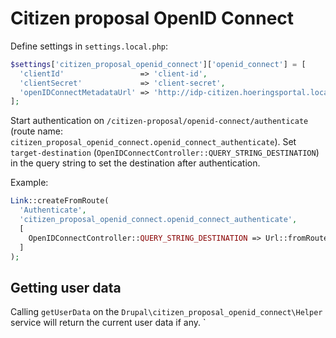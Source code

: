 # Citizen proposal OpenID Connect

Define settings in `settings.local.php`:

```php
$settings['citizen_proposal_openid_connect']['openid_connect'] = [
  'clientId'                 => 'client-id',
  'clientSecret'             => 'client-secret',
  'openIDConnectMetadataUrl' => 'http://idp-citizen.hoeringsportal.local.itkdev.dk/.well-known/openid-configuration',
];
```

Start authentication on `/citizen-proposal/openid-connect/authenticate` (route
name: `citizen_proposal_openid_connect.openid_connect_authenticate`). Set
`target-destination` (`OpenIDConnectController::QUERY_STRING_DESTINATION`) in
the query string to set the destination after authentication.

Example:

```php
Link::createFromRoute(
  'Authenticate',
  'citizen_proposal_openid_connect.openid_connect_authenticate',
  [
    OpenIDConnectController::QUERY_STRING_DESTINATION => Url::fromRoute('<current>')->toString(TRUE)->getGeneratedUrl(),
  ]
);
```

## Getting user data

Calling `getUserData` on the `Drupal\citizen_proposal_openid_connect\Helper`
service will return the current user data if any. `
